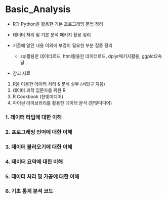 # Basic_Analysis


- R과 Python을 활용한 기본 프로그래밍 문법 정리
- 데이터 처리 및 기본 분석 패키지 활용 정리
- 기존에 알던 내용 이외에 보강이 필요한 부분 집중 정리
  - sql활용한 데이터로드, html활용한 데이터로드, dplyr패키지활용, ggplot2숙달

- 참고 자료 

1. R을 이용한 데이터 처리 & 분석 실무 (서민구 지음)
2. 데이터 과학 입문자를 위한 R
3. R Cookbook (한빛미디어)
4. 파이썬 라이브러리를 활용한 데이터 분석 (한빛미디어)


### 1. 데이터 타입에 대한 이해


### 2. 프로그래밍 언어에 대한 이해


### 3. 데이터 불러오기에 대한 이해


### 4. 데이터 요약에 대한 이해


### 5. 데이터 처리 및 가공에 대한 이해


### 6. 기초 통계 분석 코드
